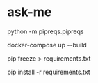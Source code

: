 # ask-me


python -m  pipreqs.pipreqs

docker-compose up --build

pip freeze > requirements.txt

pip install -r requirements.txt
